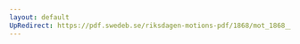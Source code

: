 ```yaml
---
layout: default
UpRedirect: https://pdf.swedeb.se/riksdagen-motions-pdf/1868/mot_1868__ak__00137/mot_1868__ak__00137_001.pdf
---
```

